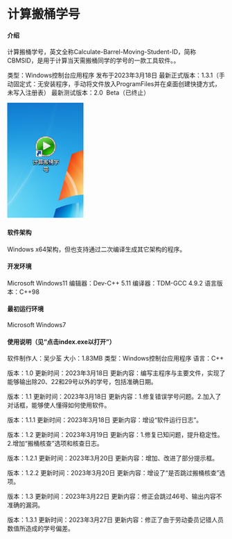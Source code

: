 # 计算搬桶学号

#### 介绍
计算搬桶学号，英文全称Calculate-Barrel-Moving-Student-ID，简称CBMSID，是用于计算当天需搬桶同学的学号的一款工具软件。。

类型：Windows控制台应用程序
发布于2023年3月18日
最新正式版本：1.3.1（手动固定式：无安装程序，手动将文件放入ProgramFiles并在桌面创建快捷方式，未写入注册表）
最新测试版本：2.0  Beta（已终止）

![软件图片](%E8%AE%A1%E7%AE%97%E6%90%AC%E6%A1%B6%E5%AD%A6%E5%8F%B7.png)

#### 软件架构

Windows x64架构，但也支持通过二次编译生成其它架构的程序。


#### 开发环境

Microsoft Windows11
编辑器：Dev-C++ 5.11
编译器：TDM-GCC 4.9.2
语言版本：C++98

#### 最初运行环境

Microsoft Windows7

#### 使用说明（见“点击index.exe以打开”）

软件制作人：吴少荃
大小：1.83MB
类型：Windows控制台应用程序
语言：C++

版本：1.0
更新时间：2023年3月18日
更新内容：编写主程序与主要文件，实现了能够输出除20、22和29号以外的学号，包括准确日期。

版本：1.1
更新时间：2023年3月18日
更新内容：1.修复错误学号问题。2.加入了对话框，能够使人懂得如何使用软件。

版本：1.1.1
更新时间：2023年3月18日
更新内容：增设“软件运行日志”。

版本：1.2
更新时间：2023年3月19日
更新内容：1.修复已知问题，提升稳定性。2.增加“搬桶核查”选项和核查日志。

版本：1.2.1
更新时间：2023年3月20日
更新内容：增加、改进了部分提示框。

版本：1.2.2
更新时间：2023年3月20日
更新内容：增设了“是否跳过搬桶核查”选项。

版本：1.3
更新时间：2023年3月22日
更新内容：修正会跳过46号、输出内容不准确的漏洞。

版本：1.3.1
更新时间：2023年3月27日
更新内容：修正了由于劳动委员记错人员数值所造成的学号偏差。
